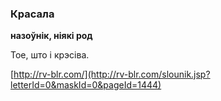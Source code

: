 ### Красала
**назоўнік, ніякі род**

Тое, што і крэсіва.

<a rel="author">[http://rv-blr.com/](http://rv-blr.com/slounik.jsp?letterId=0&maskId=0&pageId=1444)</a>
